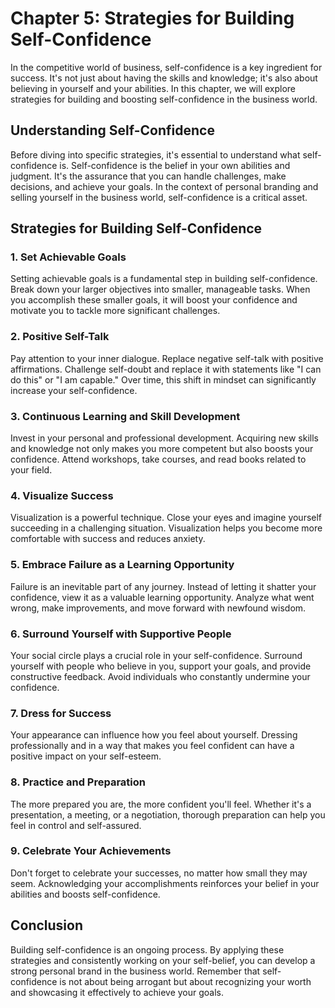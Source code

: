 Chapter 5: Strategies for Building Self-Confidence
==================================================

In the competitive world of business, self-confidence is a key ingredient for success. It's not just about having the skills and knowledge; it's also about believing in yourself and your abilities. In this chapter, we will explore strategies for building and boosting self-confidence in the business world.

Understanding Self-Confidence
-----------------------------

Before diving into specific strategies, it's essential to understand what self-confidence is. Self-confidence is the belief in your own abilities and judgment. It's the assurance that you can handle challenges, make decisions, and achieve your goals. In the context of personal branding and selling yourself in the business world, self-confidence is a critical asset.

Strategies for Building Self-Confidence
---------------------------------------

### 1. **Set Achievable Goals**

Setting achievable goals is a fundamental step in building self-confidence. Break down your larger objectives into smaller, manageable tasks. When you accomplish these smaller goals, it will boost your confidence and motivate you to tackle more significant challenges.

### 2. **Positive Self-Talk**

Pay attention to your inner dialogue. Replace negative self-talk with positive affirmations. Challenge self-doubt and replace it with statements like "I can do this" or "I am capable." Over time, this shift in mindset can significantly increase your self-confidence.

### 3. **Continuous Learning and Skill Development**

Invest in your personal and professional development. Acquiring new skills and knowledge not only makes you more competent but also boosts your confidence. Attend workshops, take courses, and read books related to your field.

### 4. **Visualize Success**

Visualization is a powerful technique. Close your eyes and imagine yourself succeeding in a challenging situation. Visualization helps you become more comfortable with success and reduces anxiety.

### 5. **Embrace Failure as a Learning Opportunity**

Failure is an inevitable part of any journey. Instead of letting it shatter your confidence, view it as a valuable learning opportunity. Analyze what went wrong, make improvements, and move forward with newfound wisdom.

### 6. **Surround Yourself with Supportive People**

Your social circle plays a crucial role in your self-confidence. Surround yourself with people who believe in you, support your goals, and provide constructive feedback. Avoid individuals who constantly undermine your confidence.

### 7. **Dress for Success**

Your appearance can influence how you feel about yourself. Dressing professionally and in a way that makes you feel confident can have a positive impact on your self-esteem.

### 8. **Practice and Preparation**

The more prepared you are, the more confident you'll feel. Whether it's a presentation, a meeting, or a negotiation, thorough preparation can help you feel in control and self-assured.

### 9. **Celebrate Your Achievements**

Don't forget to celebrate your successes, no matter how small they may seem. Acknowledging your accomplishments reinforces your belief in your abilities and boosts self-confidence.

Conclusion
----------

Building self-confidence is an ongoing process. By applying these strategies and consistently working on your self-belief, you can develop a strong personal brand in the business world. Remember that self-confidence is not about being arrogant but about recognizing your worth and showcasing it effectively to achieve your goals.
